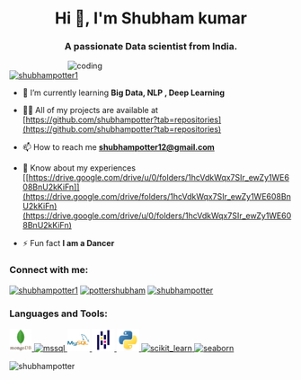 <h1 align="center">Hi 👋, I'm Shubham kumar</h1>
<h3 align="center">A passionate Data scientist from India.</h3>

<img align="right" alt="coding" width="400" src="https://user-images.githubusercontent.com/92949677/199949938-a193de88-0821-4575-a86c-483ebb2d639d.png" >

<p align="left"> <a href="https://twitter.com/shubhampotter1" target="blank"><img src="https://img.shields.io/twitter/follow/shubhampotter1?logo=twitter&style=for-the-badge" alt="shubhampotter1" /></a> </p>

- 🌱 I’m currently learning **Big Data, NLP , Deep Learning**

- 👨‍💻 All of my projects are available at [https://github.com/shubhampotter?tab=repositories](https://github.com/shubhampotter?tab=repositories)

- 📫 How to reach me **shubhampotter12@gmail.com**

- 📄 Know about my experiences [[https://drive.google.com/drive/u/0/folders/1hcVdkWqx7SIr_ewZy1WE608BnU2kKiFn]](https://drive.google.com/drive/folders/1hcVdkWqx7SIr_ewZy1WE608BnU2kKiFn)(https://drive.google.com/drive/u/0/folders/1hcVdkWqx7SIr_ewZy1WE608BnU2kKiFn)

- ⚡ Fun fact **I am a Dancer**

<h3 align="left">Connect with me:</h3>
<p align="left">
<a href="https://twitter.com/shubhampotter1" target="blank"><img align="center" src="https://raw.githubusercontent.com/rahuldkjain/github-profile-readme-generator/master/src/images/icons/Social/twitter.svg" alt="shubhampotter1" height="30" width="40" /></a>
<a href="https://linkedin.com/in/pottershubham" target="blank"><img align="center" src="https://raw.githubusercontent.com/rahuldkjain/github-profile-readme-generator/master/src/images/icons/Social/linked-in-alt.svg" alt="pottershubham" height="30" width="40" /></a>
<a href="https://www.leetcode.com/shubhampotter" target="blank"><img align="center" src="https://raw.githubusercontent.com/rahuldkjain/github-profile-readme-generator/master/src/images/icons/Social/leet-code.svg" alt="shubhampotter" height="30" width="40" /></a>
</p>

<h3 align="left">Languages and Tools:</h3>
<p align="left"> <a href="https://www.mongodb.com/" target="_blank" rel="noreferrer"> <img src="https://raw.githubusercontent.com/devicons/devicon/master/icons/mongodb/mongodb-original-wordmark.svg" alt="mongodb" width="40" height="40"/> </a> <a href="https://www.microsoft.com/en-us/sql-server" target="_blank" rel="noreferrer"> <img src="https://www.svgrepo.com/show/303229/microsoft-sql-server-logo.svg" alt="mssql" width="40" height="40"/> </a> <a href="https://www.mysql.com/" target="_blank" rel="noreferrer"> <img src="https://raw.githubusercontent.com/devicons/devicon/master/icons/mysql/mysql-original-wordmark.svg" alt="mysql" width="40" height="40"/> </a> <a href="https://pandas.pydata.org/" target="_blank" rel="noreferrer"> <img src="https://raw.githubusercontent.com/devicons/devicon/2ae2a900d2f041da66e950e4d48052658d850630/icons/pandas/pandas-original.svg" alt="pandas" width="40" height="40"/> </a> <a href="https://www.python.org" target="_blank" rel="noreferrer"> <img src="https://raw.githubusercontent.com/devicons/devicon/master/icons/python/python-original.svg" alt="python" width="40" height="40"/> </a> <a href="https://scikit-learn.org/" target="_blank" rel="noreferrer"> <img src="https://upload.wikimedia.org/wikipedia/commons/0/05/Scikit_learn_logo_small.svg" alt="scikit_learn" width="40" height="40"/> </a> <a href="https://seaborn.pydata.org/" target="_blank" rel="noreferrer"> <img src="https://seaborn.pydata.org/_images/logo-mark-lightbg.svg" alt="seaborn" width="40" height="40"/> </a> </p>

<p><img align="center" src="https://github-readme-stats.vercel.app/api/top-langs?username=shubhampotter&show_icons=true&locale=en&layout=compact" alt="shubhampotter" /></p>

